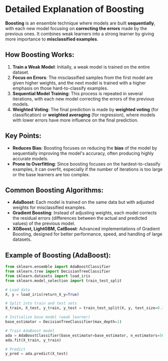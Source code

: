# Detailed Explanation of Boosting

**Boosting** is an ensemble technique where models are built **sequentially**, with each new model focusing on **correcting the errors** made by the previous ones. It combines weak learners into a strong learner by giving more importance to **misclassified examples**.

## How Boosting Works:

1. **Train a Weak Model**: Initially, a weak model is trained on the entire dataset.
2. **Focus on Errors**: The misclassified samples from the first model are given higher weights, and the next model is trained with a higher emphasis on those hard-to-classify examples.
3. **Sequential Model Training**: This process is repeated in several iterations, with each new model correcting the errors of the previous models.
4. **Weighted Voting**: The final prediction is made by **weighted voting** (for classification) or **weighted averaging** (for regression), where models with lower errors have more influence on the final prediction.

## Key Points:

- **Reduces Bias**: Boosting focuses on reducing the **bias** of the model by sequentially improving the model's accuracy, often producing highly accurate models.
- **Prone to Overfitting**: Since boosting focuses on the hardest-to-classify examples, it can overfit, especially if the number of iterations is too large or the base learners are too complex.

## Common Boosting Algorithms:

- **AdaBoost**: Each model is trained on the same data but with adjusted weights for misclassified examples.
- **Gradient Boosting**: Instead of adjusting weights, each model corrects the residual errors (differences between the actual and predicted values) of the previous model.
- **XGBoost, LightGBM, CatBoost**: Advanced implementations of Gradient Boosting, designed for better performance, speed, and handling of large datasets.

## Example of Boosting (AdaBoost):

```python
from sklearn.ensemble import AdaBoostClassifier
from sklearn.tree import DecisionTreeClassifier
from sklearn.datasets import load_iris
from sklearn.model_selection import train_test_split

# Load data
X, y = load_iris(return_X_y=True)

# Split into train and test sets
X_train, X_test, y_train, y_test = train_test_split(X, y, test_size=0.3, random_state=42)

# Initialize base model (weak learner)
base_estimator = DecisionTreeClassifier(max_depth=1)

# Train AdaBoost model
ada = AdaBoostClassifier(base_estimator=base_estimator, n_estimators=50, random_state=42)
ada.fit(X_train, y_train)

# Predict
y_pred = ada.predict(X_test)
```
